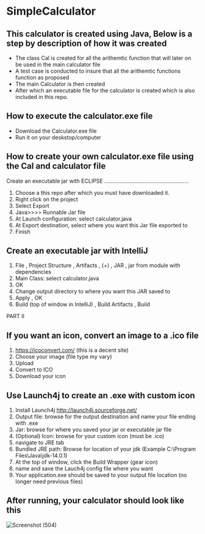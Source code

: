 # SimpleCalculator

## This calculator is created using Java, Below is a step by description of how it was created

* The class Cal is created for all the arithemtic function that will later on be used in the main calculator file
* A test case is conducted to insure that all the arithemtic functions function as proposed
* The main Calculator is then created
* After which an executable file for the calculator is created which is also included in this repo.

## How to execute the calculator.exe file

* Download the Calculator.exe file
* Run it on your deskstop/computer

## How to create your own calculator.exe file using the Cal and calculator file


Create an executable jar with ECLIPSE
.......................................................

1. Choose a this repo after which you must have downloaded it.
2. Right click on the project
3. Select Export
4. Java>>>> Runnable Jar file
5. At Launch configuration: select calculator.java
6. At Export destination, select where you want this Jar file exported to
7. Finish


Create an executable jar with IntelliJ
-----------------------------------------
1. File , Project Structure , Artifacts , (+) , JAR ,  jar from module with dependencies
2. Main Class: select calculator.java
3. OK
3. Change output directory to where you want this JAR saved to
6. Apply , OK
7. Build (top of window in IntelliJ) , Build Artifacts , Build


PART II

If you want an icon, convert an image to a .ico file
----------------------------------------------------
1. https://icoconvert.com/ (this is a decent site)
2. Choose your image (file type my vary)
3. Upload
4. Convert to ICO
5. Download your icon

Use Launch4j to create an .exe with custom icon
----------------------------------------------
1. Install Launch4j http://launch4j.sourceforge.net/
2. Output file: browse for the output destination and name your file ending with .exe
3. Jar: browse for where you saved your jar or executable jar file
4. (Optional) Icon: browse for your custom icon (must be .ico)
5. navigate to JRE tab
6. Bundled JRE path: Browse for location of your jdk (Example C:\Program Files\Java\jdk-14.0.1)
7. At the top of window, click the Build Wrapper (gear icon)
8. name and save the Lauch4j config file where you want
9. Your application.exe should be saved to your output file location (no longer need previous files)


After running, your calculator should look like this
----------------------------------------------------

![Screenshot (504)](https://user-images.githubusercontent.com/86835129/165236082-f07f92eb-4ef8-4605-8063-a5c957a5370e.png)
